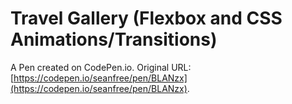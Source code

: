 # Travel Gallery (Flexbox and CSS Animations/Transitions)

A Pen created on CodePen.io. Original URL: [https://codepen.io/seanfree/pen/BLANzx](https://codepen.io/seanfree/pen/BLANzx).


